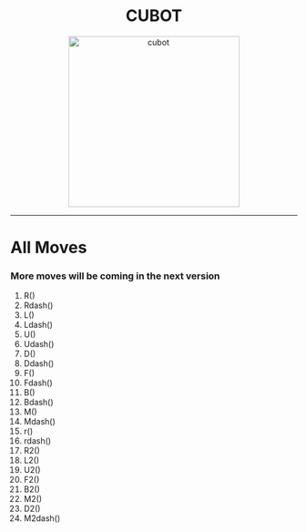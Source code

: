 
<h1 align="center">CUBOT</h1>

<p align="center">
  <img width="300" src="https://cdn.discordapp.com/attachments/812010624301269012/846043080104607744/output-onlinepngtools.png" alt="cubot">
</p>
<hr> 



# All Moves 
### More moves will be coming in the next version 

1. R() 
2. Rdash() 
3. L() 
4. Ldash() 
5. U() 
6. Udash()
7. D()
8. Ddash()
9. F()
10. Fdash()
11. B()
12. Bdash()
13. M()
14. Mdash()
15. r()
16. rdash()
17. R2()
18. L2()
19. U2() 
20. F2()
21. B2()
22. M2()
23. D2()
24. M2dash()


     
